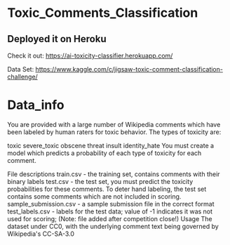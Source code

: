 # Toxic_Comments_Classification
## Deployed it on Heroku
Check it out: https://ai-toxicity-classifier.herokuapp.com/

Data Set: https://www.kaggle.com/c/jigsaw-toxic-comment-classification-challenge/

# Data_info

You are provided with a large number of Wikipedia comments which have been labeled by human raters for toxic behavior. The types of toxicity are:

toxic
severe_toxic
obscene
threat
insult
identity_hate
You must create a model which predicts a probability of each type of toxicity for each comment.

File descriptions
train.csv - the training set, contains comments with their binary labels
test.csv - the test set, you must predict the toxicity probabilities for these comments. To deter hand labeling, the test set contains some comments which are not included in scoring.
sample_submission.csv - a sample submission file in the correct format
test_labels.csv - labels for the test data; value of -1 indicates it was not used for scoring; (Note: file added after competition close!)
Usage
The dataset under CC0, with the underlying comment text being governed by Wikipedia's CC-SA-3.0
